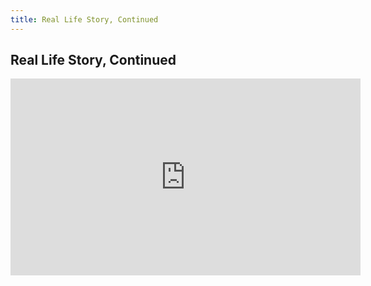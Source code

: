 ```yaml
---
title: Real Life Story, Continued
---
```


## Real Life Story, Continued

<iframe width="560" height="315" src="https://www.youtube.com/embed/zh6A9300_hs" title="YouTube video player" frameborder="0" allow="accelerometer; autoplay; clipboard-write; encrypted-media; gyroscope; picture-in-picture" allowfullscreen></iframe>